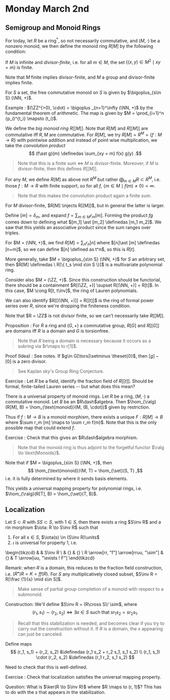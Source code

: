 # Monday March 2nd

## Semigroup and Monoid Rings

For today, let $R$ be a ring$^*$, so not necessarily commutative, and $(M, \cdot)$ be a nonzero monoid, we then define the monoid ring $R[M]$ by the following condition:

If $M$ is infinite and *divisor-finite*, i.e. for all $m\in M$, the set $\{ (x ,y) \in M^2 \mid xy = m\}$ is finite.

Note that $M$ finite implies divisor-finite, and $M$ a group and divisor-finite implies finite.

For $S$ a set, the free commutative monoid on $S$ is given by $\bigoplus_{s\in S} (\NN, +)$.

Example
: $(\ZZ^{>0}, \cdot) = \bigoplus _{n=1}^\infty (\NN, +)$ by the fundamental theorem of arithmetic.
  The map is given by $M = \prod_{i=1}^n {p_i}^{t_i}  \mapsto (t_i)$. 
  
We define the *big monoid ring* $R[[M]]$.
Note that $R[M]$ and $R[[M]]$ are commutative iff $R, M$ are commutative.
For $R[M]$, we try $R[M] = R^M = \{f: M\to R\}$ with pointwise addition and instead of point wise multiplication, we take the *convolution product* 
$$
(f\ast g)(m) \definedas \sum_{xy = m} f(x) g(y)
.$$

> Note that this is a finite sum $\iff$ $M$ is divisor-finite.
> Moreover, if $M$ is divisor-finite, then this defines $R[[M]]$.

For any $M$, we define $R[M]$ as above not $R^M$ but rather $\bigoplus_{m\in M} R \subset R^M$, i.e. those $f: M\to R$ with finite support, so for all $f$, $\{m\in M \mid f(m) \neq 0\} < \infty$.

> Note that this makes the convolution product again a finite sum.

For $M$ divisor-finite, $R[M] \injects R[[M]]$, but in general the latter is larger.

Define $[m] = \delta_m$, and expand $f = \sum_{m\in M} r_m [m]$. 
Forming the product $fg$ comes down to defining what $[m_1] \ast [m_2] \definedas [m_1 m_2]$.
We saw that this yields an associative product since the sum ranges over triples.

For $M = (\NN, +)$, we find $R[M] = \sum_{n} r_n [n]$ where $[n]\ast [m] \definedas [n+m]$, so we can define $[n] \defined as t^n$, so this is $R[t]$.

More generally, take $M = \bigoplus_{s\in S} (\NN, +)$ for $S$ an arbitrary set, then $R[M] \definedas \ R[\{ t_s \mid s\in S \}]$ is a multivariate polynomial ring.

Consider also $M = (\ZZ, +)$.
Since this construction should be functorial, there should be a containment $R[(\ZZ, +)] \supset R[(\NN, +)] = R[t]$.
In this case, $M \cong R[t, t\inv]$, the ring of Lauren polynomials.

We can also identify $R[[(\NN, +)]] = R[[t]]$ is the ring of formal power series over $R$, since we're dropping the finiteness condition.

Note that $R = \ZZ$ is not divisor finite, so we can't necessarily take $R[[M]]$.

Proposition
: For $R$ a ring and $(G, +)$ a commutative group, $R[G]$ and $R[[G]]$ are domains iff $R$ is a domain and $G$ is torsionfree.

> Note that $R$ being a domain is necessary because it occurs as a subring via $r\maps to r[1]$.

Proof (Idea)
: See notes.
  If $g\in G[\tors]\setminus \theset{0}$, then $[g] - [0]$ is a zero divisor.

> See Kaplan sky's Group Ring Conjecture.

Exercise
: Let $R$ be a field, identify the fraction field of $R[[t]]$. 
  Should be formal, finite-tailed Lauren series -- but what does this mean?
  
  
There is a universal property of monoid rings.
Let $R$ be a ring, $(M, \cdot)$ a commutative monoid.
Let $B$ be an $R\dash$algebra.
Then $\hom_{\ralg}(R[M], B) = \hom_{\text{monoid}}(M, (B, \cdot))$ given by restriction.

Thus if $f: M \to B$ is a monoid morphism, there exists a unique $F: R[M] \to B$ where $\sum r_m [m] \maps to \sum r_m f(m)$.
Note that this is the only possible map that could extend $f$.

Exercise
: Check that this gives an $R\dash$algebra morphism.

> Note that the monoid ring is thus adjoint to the forgetful functor $\ralg \to \text{Monoids}$.

Note that if $M = \bigoplus_{s\in S} (\NN, +)$, then
$$
\hom_{\text{monoid}}(M, T) = \hom_{\set}(S, T)
,$$
i.e. it is fully determined by where it sends basis elements.

This yields a universal mapping property for polynomial rings, i.e. $\hom_{\ralg}(R[T], B) = \hom_{\set}(T, B)$.

## Localization

Let $S\subset R$ with $SS \subset S$,  with $1\in S$, then there exists a ring $S\inv R$ and a rin morphism $\iota: R \to S\inv R$ such that

1. For all $s\in S$, $\iota(s) \in (S\inv R)\units$
2. $\iota$ is universal for property 1, i.e.


\begin{tikzcd}
                                       &    & S\inv R                     \\
                                       & {} & {}                          \\
R \arrow[rr, "f"] \arrow[rruu, "\sim"] & {} & T \arrow[uu, "\exists ! F"]
\end{tikzcd}

Remark: when $R$ is a domain, this reduces to the fraction field construction, i.e. $(R^\bullet) R = K = ff(R)$.
For $S$ any multiplicatively closed subset, $S\inv R = R[\frac {1}{s} \mid s\in S]$.

> Make sense of partial group completion of a monoid with respect to a submonoid.

Construction:
We'll define $S\inv R = (R\cross S)/ \sim$, where 
$$
(r_1, s_1) \sim (r_2, s_2)  \iff \exists s\in S \text{ such that } sr_1 s_2 = sr_2 s_1
.$$

> Recall that this stabilization is needed, and becomes clear if you try to carry out the construction without it.
> If $R$ is a domain, the $s$ appearing can just be canceled.

Define maps
$$
(r_1, s_1) + (r_2, s_2) &\definedas (r_1 s_2 + r_2 s_1, s_1 s_2) \\
(r_1, s_1) \cdot (r_2, s_2) &\definedas (r_1 r_2, s_1 s_2)
$$

Need to check that this is well-defined.

Exercise
: Check that localization satisfies the universal mapping property.

Question:
What is $\ker(R \to S\inv R)$ where $R \maps to (r, 1)$? 
This has to do with the $s$ that appears in the stabilization.
